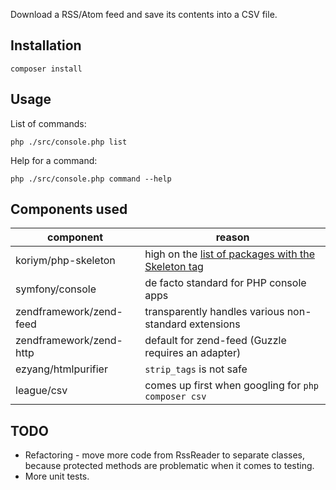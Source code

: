 Download a RSS/Atom feed and save its contents into a CSV file.

## Installation

	composer install

## Usage

List of commands:

	php ./src/console.php list

Help for a command:

	php ./src/console.php command --help

## Components used

| component               | reason |
| ----------------------- | ------ |
| koriym/php-skeleton     | high on the [list of packages with the Skeleton tag](https://packagist.org/search/?tags=Skeleton) |
| symfony/console         | de facto standard for PHP console apps |
| zendframework/zend-feed | transparently handles various non-standard extensions |
| zendframework/zend-http | default for zend-feed (Guzzle requires an adapter) |
| ezyang/htmlpurifier     | `strip_tags` is not safe |
| league/csv              | comes up first when googling for `php composer csv` |

## TODO

- Refactoring - move more code from RssReader to separate classes, because protected
  methods are problematic when it comes to testing.
- More unit tests.
